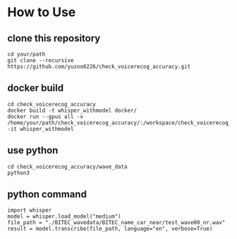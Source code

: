 # How to Use

## clone this repository
```
cd your/path
git clone --recursive https://github.com/yuzoo0226/check_voicerecog_accuracy.git
```

## docker build
```
cd check_voicerecog_accuracy
docker build -t whisper_withmodel docker/
docker run --gpus all -v /home/your/path/check_voicerecog_accuracy/:/workspace/check_voicerecog_accuracy -it whisper_withmodel
```

## use python
```
cd check_voicerecog_accuracy/wave_data
python3
```

## python command
```
import whisper
model = whisper.load_model("medium")
file_path = "./BITEC_wavedata/BITEC_name_car_near/test_wave00_nr.wav"
result = model.transcribe(file_path, language="en", verbose=True)
```